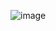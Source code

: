 ![image](https://user-images.githubusercontent.com/81690863/226509559-268dd413-6cfe-453f-9f67-dcb388d9923b.png)
